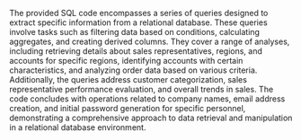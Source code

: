 The provided SQL code encompasses a series of queries designed to extract specific information from a relational database. These queries involve tasks such as filtering data based on conditions, calculating aggregates, and creating derived columns. They cover a range of analyses, including retrieving details about sales representatives, regions, and accounts for specific regions, identifying accounts with certain characteristics, and analyzing order data based on various criteria. Additionally, the queries address customer categorization, sales representative performance evaluation, and overall trends in sales. The code concludes with operations related to company names, email address creation, and initial password generation for specific personnel, demonstrating a comprehensive approach to data retrieval and manipulation in a relational database environment.

